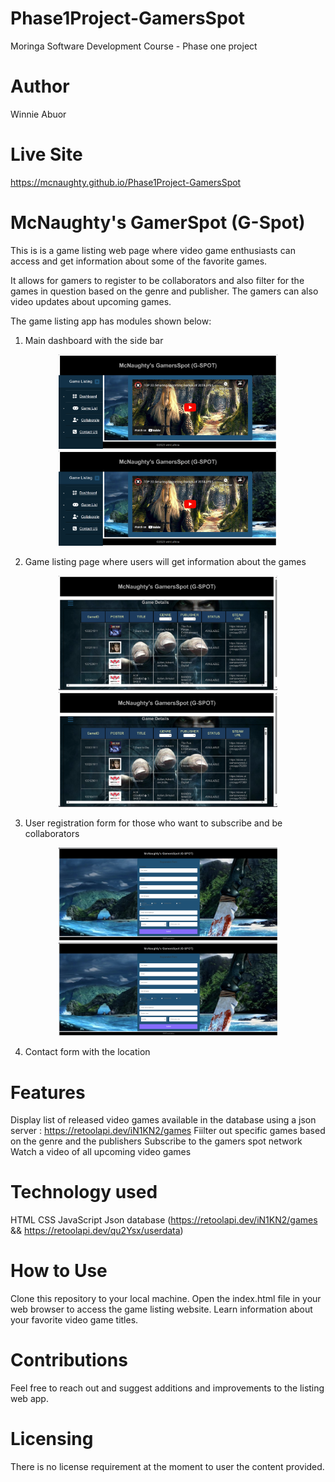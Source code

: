 # Phase1Project-GamersSpot
Moringa Software Development Course - Phase one project

# Author
Winnie Abuor

# Live Site

https://mcnaughty.github.io/Phase1Project-GamersSpot

# McNaughty's GamerSpot (G-Spot)
This is is a game listing web page where video game enthusiasts can access and get information about some of the favorite games.

It allows for gamers to register to be collaborators and also filter for the games in question based on the genre and publisher. The gamers can also video updates about upcoming games.

The game listing app has modules shown below:

1. Main dashboard with the side bar

<p align="center">
  <img src="./Dashboard.png" width="350" title="hover text">
  <img src="./Dashboard.png" width="350" alt="accessibility text">
</p>

2. Game listing page where users will get information about the games

<p align="center">
  <img src="./GameList.png" width="350" title="hover text">
  <img src="./GameList.png" width="350" alt="accessibility text">
</p>

3. User registration form for those who want to subscribe and be collaborators

<p align="center">
  <img src="./UserReg.png" width="350" title="hover text">
  <img src="./UserReg.png" width="350" alt="accessibility text">
</p>

4. Contact form with the location

# Features
Display list of released video games available in the database using a json server : https://retoolapi.dev/iN1KN2/games
Fiilter out specific games based on the genre and the publishers
Subscribe to the gamers spot network
Watch a video of all upcoming video games

# Technology used
HTML
CSS
JavaScript
Json database (https://retoolapi.dev/iN1KN2/games && https://retoolapi.dev/qu2Ysx/userdata)

# How to Use
Clone this repository to your local machine.
Open the index.html file in your web browser to access the game listing website.
Learn information about your favorite video game titles.

# Contributions
Feel free to reach out and suggest additions and improvements to the listing web app. 

# Licensing
There is no license requirement at the moment to user the content provided.

